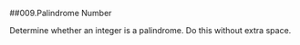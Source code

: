 ##009.Palindrome Number

Determine whether an integer is a palindrome. Do this without extra space.

